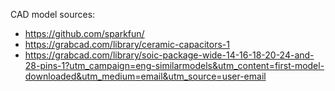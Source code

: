 CAD model sources:
* https://github.com/sparkfun/
* https://grabcad.com/library/ceramic-capacitors-1
* https://grabcad.com/library/soic-package-wide-14-16-18-20-24-and-28-pins-1?utm_campaign=eng-similarmodels&utm_content=first-model-downloaded&utm_medium=email&utm_source=user-email
